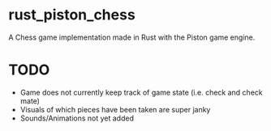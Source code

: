 # rust_piston_chess
A Chess game implementation made in Rust with the Piston game engine.

# TODO
* Game does not currently keep track of game state (i.e. check and check mate)
* Visuals of which pieces have been taken are super janky
* Sounds/Animations not yet added
